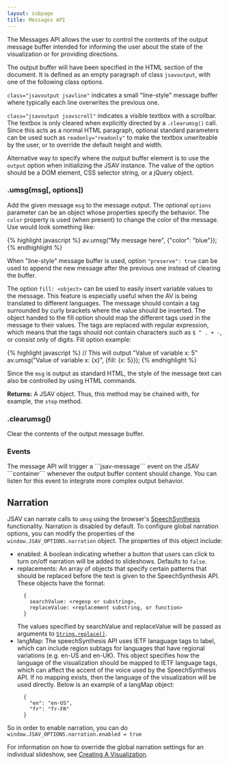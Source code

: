 ```yaml
---
layout: subpage
title: Messages API
---
```


The Messages API allows the user to control the contents of the output
message buffer intended for informing the user about the state of the
visualization or for providing directions.


The output buffer will have been specified in the HTML section of the
document. It is defined as an empty paragraph of class
```jsavoutput```, with one of the following class options.


```class="jsavoutput jsavline"``` indicates a small "line-style"
message buffer where typically each line overwrites the previous one.


```class="jsavoutput jsavscroll"``` indicates a visible textbox with a
scrollbar. The textbox is only cleared when explicitly directed by a
```.clearumsg()``` call.
Since this acts as a normal HTML paragraph,
optional standard parameters can be used such as
```readonly="readonly"``` to make 
the textbox unwriteable by the user, or to
override the default height and width.

Alternative way to specify where the output buffer element is to use the
```output``` option when initializing the JSAV instance. The value
of the option should be a DOM element, CSS selector string, or a jQuery object.

<h3 class="apimethod">.umsg(msg[, options])</h3>

Add the given message ```msg``` to the message
output. The optional ```options``` parameter
can be an object whose properties specify the
behavior. The ```color``` property is used (when
present) to change the color of the message.
Use would look something like:

{% highlight javascript %}
av.umsg("My message here", {"color": "blue"});
{% endhighlight %}

When "line-style" message buffer is used, option
```"preserve": true``` can be used to append the new message
after the previous one instead of clearing the buffer.

The  option ```fill: <object>``` can be used to easily insert variable values
to the message. This feature is especially useful when the AV is being
translated to different languages. The message should contain a tag surrounded
by curly brackets where the value should be inserted. The object handed to the
fill option should map the different tags used in the message to their values.
The tags are replaced with regular expression, which means that the tags should
not contain characters such as ```$ ^ . + -```, or consist only of digits.
Fill option example:

{% highlight javascript %}
// This will output "Value of variable x: 5"
av.umsg("Value of variable x: {x}", {fill: {x: 5}});
{% endhighlight %}

Since the
```msg``` is output as standard HTML, the style of
the message text can also be controlled by using HTML commands.



**Returns:** A JSAV object. Thus, this method may be chained with,
for example, the ```step``` method.



<h3 class="apimethod">.clearumsg()</h3>
Clear the contents of the output message buffer.

<h3 class="apimethod">Events</h3>
The message API will trigger a ```jsav-message``` event on the JSAV
  ```container``` whenever the output buffer content should change. You
  can listen for this event to integrate more complex output behavior.

<h2>Narration</h2>

JSAV can narrate calls to <code>umsg</code> using the browser's [SpeechSynthesis](https://developer.mozilla.org/en-US/docs/Web/API/SpeechSynthesis) functionality. Narration is disabled by default. To configure global narration options, you can modify the properties of the <code>window.JSAV_OPTIONS.narration</code> object. The properties of this object include:
- enabled: A boolean indicating whether a button that users can click to turn on/off narration will be added to slideshows. Defaults to <code>false</code>.
- replacements: An array of objects that specify certain patterns that should be replaced
before the text is given to the SpeechSynthesis API. These objects have the format:
  ```
    {
      searchValue: <regexp or substring>,
      replaceValue: <replacement substring, or function>
    }
  ```
  The values specified by searchValue and replaceValue will be passed as arguments to 
  <code>[String.replace()](https://developer.mozilla.org/en-US/docs/Web/JavaScript/Reference/Global_Objects/String/replace)</code>.
- langMap: The speechSynthesis API uses IETF lanaguage tags to label, which can include region subtags for languages that have regional variations (e.g. en-US and en-UK). This object specifies how the language of the visualization should be mapped to IETF language tags, which can affect the accent of the voice used by the SpeechSynthesis API. If no mapping exists, then the language of the visualization will be used directly. Below is an example of a langMap object:
  ```
    {
      "en": "en-US",
      "fr": "fr-FR"
    }
  ```
  
So in order to enable narration, you can do <code>window.JSAV_OPTIONS.narration.enabled = true</code>

For information on how to override the global narration settings for an individual slideshow, see [Creating A Visualization](../getstarted/creatingvisualization.md).
